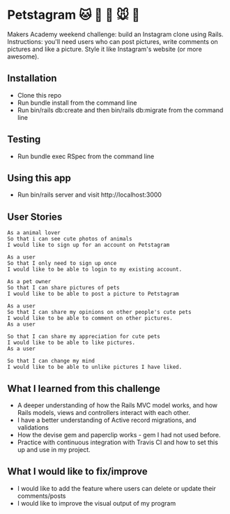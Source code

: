 # Petstagram :cat: :dog: :rabbit: :mouse: :snake:


Makers Academy weekend challenge: build an Instagram clone using Rails. Instructions: you'll need users who can post pictures, write comments on pictures and like a picture. Style it like Instagram's website (or more awesome).

## Installation
* Clone this repo
* Run bundle install from the command line
* Run bin/rails db:create and then bin/rails  db:migrate from the command line

## Testing
* Run bundle exec RSpec from the command line

## Using this app

* Run bin/rails server and visit http://localhost:3000

## User Stories

```
As a animal lover
So that i can see cute photos of animals
I would like to sign up for an account on Petstagram

As a user
So that I only need to sign up once
I would like to be able to login to my existing account.

As a pet owner
So that I can share pictures of pets
I would like to be able to post a picture to Petstagram

As a user
So that I can share my opinions on other people's cute pets
I would like to be able to comment on other pictures.
As a user

So that I can share my appreciation for cute pets
I would like to be able to like pictures.
As a user

So that I can change my mind
I would like to be able to unlike pictures I have liked.
```

## What I learned from this challenge

* A deeper understanding of how the Rails MVC model works, and how Rails models, views and controllers interact with each other.
* I have a better understanding of Active record migrations, and validations
* How the devise gem and paperclip works - gem I had not used before.
* Practice with continuous  integration with Travis CI and how to set this up and use in my project.



## What I would like to fix/improve
* I would like to add the feature where users can delete or update their comments/posts
* I would like to improve the visual output of my program
